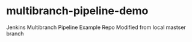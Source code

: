 
# multibranch-pipeline-demo
Jenkins Multibranch Pipeline Example Repo
Modified from local mastser branch
